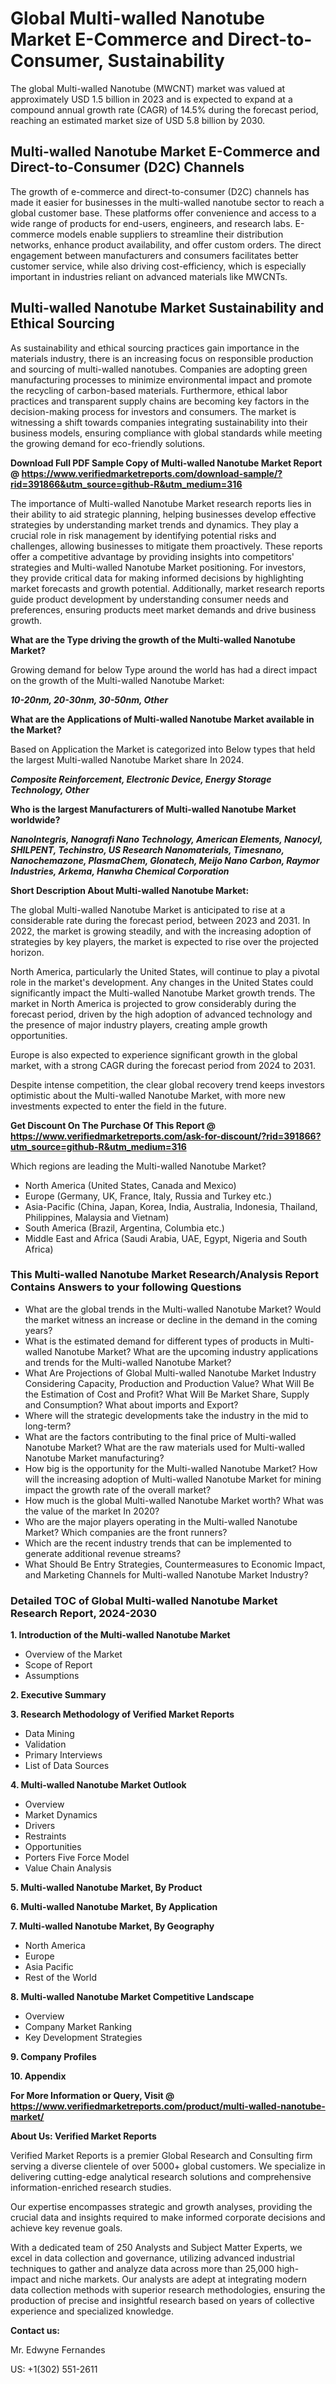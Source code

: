 <h1>Global Multi-walled Nanotube Market E-Commerce and Direct-to-Consumer, Sustainability</h1><p class=""><p>The global Multi-walled Nanotube (MWCNT) market was valued at approximately USD 1.5 billion in 2023 and is expected to expand at a compound annual growth rate (CAGR) of 14.5% during the forecast period, reaching an estimated market size of USD 5.8 billion by 2030.</p><h2>Multi-walled Nanotube Market E-Commerce and Direct-to-Consumer (D2C) Channels</h2><p>The growth of e-commerce and direct-to-consumer (D2C) channels has made it easier for businesses in the multi-walled nanotube sector to reach a global customer base. These platforms offer convenience and access to a wide range of products for end-users, engineers, and research labs. E-commerce models enable suppliers to streamline their distribution networks, enhance product availability, and offer custom orders. The direct engagement between manufacturers and consumers facilitates better customer service, while also driving cost-efficiency, which is especially important in industries reliant on advanced materials like MWCNTs.</p><h2>Multi-walled Nanotube Market Sustainability and Ethical Sourcing</h2><p>As sustainability and ethical sourcing practices gain importance in the materials industry, there is an increasing focus on responsible production and sourcing of multi-walled nanotubes. Companies are adopting green manufacturing processes to minimize environmental impact and promote the recycling of carbon-based materials. Furthermore, ethical labor practices and transparent supply chains are becoming key factors in the decision-making process for investors and consumers. The market is witnessing a shift towards companies integrating sustainability into their business models, ensuring compliance with global standards while meeting the growing demand for eco-friendly solutions.</p></p><p class=""><strong>Download Full PDF Sample Copy of Multi-walled Nanotube Market Report @ <a href="https://www.verifiedmarketreports.com/download-sample/?rid=391866&utm_source=github-R&utm_medium=316" target="_blank">https://www.verifiedmarketreports.com/download-sample/?rid=391866&utm_source=github-R&utm_medium=316</a></strong></p><p>The importance of&nbsp;Multi-walled Nanotube Market research reports lies in their ability to aid strategic planning, helping businesses develop effective strategies by understanding market trends and dynamics. They play a crucial role in risk management by identifying potential risks and challenges, allowing businesses to mitigate them proactively. These reports offer a competitive advantage by providing insights into competitors' strategies and Multi-walled Nanotube Market positioning. For investors, they provide critical data for making informed decisions by highlighting market forecasts and growth potential. Additionally, market research reports guide product development by understanding consumer needs and preferences, ensuring products meet market demands and drive business growth.</p><p><strong>What are the&nbsp;Type driving the growth of the Multi-walled Nanotube Market?</strong></p><p id="" class="">Growing demand for below Type around the world has had a direct impact on the growth of the Multi-walled Nanotube Market:</p><p class=""><em><strong>10-20nm, 20-30nm, 30-50nm, Other</strong></em></p><p class=""><strong>What are the&nbsp;Applications&nbsp;of Multi-walled Nanotube Market available in the Market?</strong></p><p id="" class="">Based on Application the Market is categorized into Below types that held the largest Multi-walled Nanotube Market share In 2024.</p><p class=""><em><strong>Composite Reinforcement, Electronic Device, Energy Storage Technology, Other</strong></em></p><p class=""><strong>Who is the largest Manufacturers of Multi-walled Nanotube Market worldwide?</strong></p><p><em><strong>NanoIntegris, Nanografi Nano Technology, American Elements, Nanocyl, SHILPENT, Techinstro, US Research Nanomaterials, Timesnano, Nanochemazone, PlasmaChem, Glonatech, Meijo Nano Carbon, Raymor Industries, Arkema, Hanwha Chemical Corporation</strong></em></p><p id="" class=""><strong>Short Description About Multi-walled Nanotube Market:</strong></p><p>The global Multi-walled Nanotube Market is anticipated to rise at a considerable rate during the forecast period, between 2023 and 2031. In 2022, the market is growing steadily, and with the increasing adoption of strategies by key players, the market is expected to rise over the projected horizon.</p><p>North America, particularly the United States, will continue to play a pivotal role in the market's development. Any changes in the United States could significantly impact the Multi-walled Nanotube Market growth trends. The market in North America is projected to grow considerably during the forecast period, driven by the high adoption of advanced technology and the presence of major industry players, creating ample growth opportunities.</p><p>Europe is also expected to experience significant growth in the global market, with a strong CAGR during the forecast period from 2024 to 2031.</p><p>Despite intense competition, the clear global recovery trend keeps investors optimistic about the Multi-walled Nanotube Market, with more new investments expected to enter the field in the future.</p><p id="" class=""><strong>Get Discount On The Purchase Of This Report @ <a href="https://www.verifiedmarketreports.com/ask-for-discount/?rid=391866?utm_source=github-R&utm_medium=316" target="_blank">https://www.verifiedmarketreports.com/ask-for-discount/?rid=391866?utm_source=github-R&utm_medium=316</a></strong></p><p class="">Which regions are leading the Multi-walled Nanotube Market?</p><ul><li>North America (United States, Canada and Mexico)</li><li>Europe (Germany, UK, France, Italy, Russia and Turkey etc.)</li><li>Asia-Pacific (China, Japan, Korea, India, Australia, Indonesia, Thailand, Philippines, Malaysia and Vietnam)</li><li>South America (Brazil, Argentina, Columbia etc.)</li><li>Middle East and Africa (Saudi Arabia, UAE, Egypt, Nigeria and South Africa)</li></ul><h3 id="" class="">This Multi-walled Nanotube Market Research/Analysis Report Contains Answers to your following Questions</h3><ul><li>What are the global trends in the Multi-walled Nanotube Market? Would the market witness an increase or decline in the demand in the coming years?</li><li>What is the estimated demand for different types of products in Multi-walled Nanotube Market? What are the upcoming industry applications and trends for the Multi-walled Nanotube Market?</li><li>What Are Projections of Global Multi-walled Nanotube Market Industry Considering Capacity, Production and Production Value? What Will Be the Estimation of Cost and Profit? What Will Be Market Share, Supply and Consumption? What about imports and Export?</li><li>Where will the strategic developments take the industry in the mid to long-term?</li><li>What are the factors contributing to the final price of Multi-walled Nanotube Market? What are the raw materials used for Multi-walled Nanotube Market manufacturing?</li><li>How big is the opportunity for the Multi-walled Nanotube Market? How will the increasing adoption of Multi-walled Nanotube Market for mining impact the growth rate of the overall market?</li><li>How much is the global Multi-walled Nanotube Market worth? What was the value of the market In 2020?</li><li>Who are the major players operating in the Multi-walled Nanotube Market? Which companies are the front runners?</li><li>Which are the recent industry trends that can be implemented to generate additional revenue streams?</li><li>What Should Be Entry Strategies, Countermeasures to Economic Impact, and Marketing Channels for Multi-walled Nanotube Market Industry?</li></ul><h3 id="" class="">Detailed TOC of Global Multi-walled Nanotube Market Research Report, 2024-2030</h3><p id="" class=""><strong>1. Introduction of the Multi-walled Nanotube Market</strong></p><ul><li>Overview of the Market</li><li>Scope of Report</li><li>Assumptions</li></ul><p id="" class=""><strong>2. Executive Summary</strong></p><p id="" class=""><strong>3. Research Methodology of Verified Market Reports</strong></p><ul><li>Data Mining</li><li>Validation</li><li>Primary Interviews</li><li>List of Data Sources</li></ul><p id="" class=""><strong>4. Multi-walled Nanotube Market Outlook</strong></p><ul><li>Overview</li><li>Market Dynamics</li><li>Drivers</li><li>Restraints</li><li>Opportunities</li><li>Porters Five Force Model</li><li>Value Chain Analysis</li></ul><p id="" class=""><strong>5. Multi-walled Nanotube Market, By Product</strong></p><p id="" class=""><strong>6. Multi-walled Nanotube Market, By Application</strong></p><p id="" class=""><strong>7. Multi-walled Nanotube Market, By Geography</strong></p><ul><li>North America</li><li>Europe</li><li>Asia Pacific</li><li>Rest of the World</li></ul><p id="" class=""><strong>8. Multi-walled Nanotube Market Competitive Landscape</strong></p><ul><li>Overview</li><li>Company Market Ranking</li><li>Key Development Strategies</li></ul><p id="" class=""><strong>9. Company Profiles</strong></p><p id="" class=""><strong>10. Appendix</strong></p><p id="" class=""><strong>For More Information or Query, Visit @ <a href="https://www.verifiedmarketreports.com/product/multi-walled-nanotube-market/" target="_blank">https://www.verifiedmarketreports.com/product/multi-walled-nanotube-market/</a></strong></p><p id="" class=""><strong>About Us: Verified Market Reports</strong></p><p id="" class="">Verified Market Reports is a premier Global Research and Consulting firm serving a diverse clientele of over 5000+ global customers. We specialize in delivering cutting-edge analytical research solutions and comprehensive information-enriched research studies.</p><p id="" class="">Our expertise encompasses strategic and growth analyses, providing the crucial data and insights required to make informed corporate decisions and achieve key revenue goals.</p><p id="" class="">With a dedicated team of 250 Analysts and Subject Matter Experts, we excel in data collection and governance, utilizing advanced industrial techniques to gather and analyze data across more than 25,000 high-impact and niche markets. Our analysts are adept at integrating modern data collection methods with superior research methodologies, ensuring the production of precise and insightful research based on years of collective experience and specialized knowledge.</p><p id="" class=""><strong>Contact us:</strong></p><p id="" class="">Mr. Edwyne Fernandes</p><p id="" class="">US: +1(302) 551-2611</p>